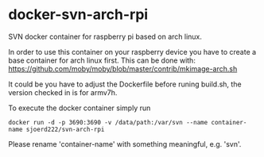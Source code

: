# docker-svn-arch-rpi
SVN docker container for raspberry pi based on arch linux.

In order to use this container on your raspberry device you have to create a base container for arch linux first.
This can be done with: https://github.com/moby/moby/blob/master/contrib/mkimage-arch.sh

It could be you have to adjust the Dockerfile before runing build.sh, the version checked in is for armv7h.

To execute  the docker container simply run
```
docker run -d -p 3690:3690 -v /data/path:/var/svn --name container-name sjoerd222/svn-arch-rpi
```

Please rename 'container-name' with something meaningful, e.g. 'svn'.
